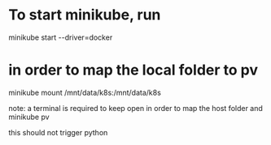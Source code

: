 # To start minikube, run
minikube start --driver=docker

# in order to map the local folder to pv
minikube mount /mnt/data/k8s:/mnt/data/k8s

note: a terminal is required to keep open in order to map the host folder and minikube pv

this should not trigger python
